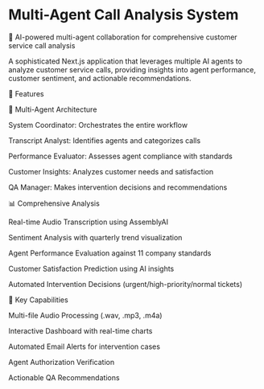 # Multi-Agent Call Analysis System

🤖 AI-powered multi-agent collaboration for comprehensive customer service call analysis


A sophisticated Next.js application that leverages multiple AI agents to analyze customer service calls, providing insights into agent performance, customer sentiment, and actionable recommendations.

🌟 Features

🤖 Multi-Agent Architecture

System Coordinator: Orchestrates the entire workflow

Transcript Analyst: Identifies agents and categorizes calls

Performance Evaluator: Assesses agent compliance with standards

Customer Insights: Analyzes customer needs and satisfaction

QA Manager: Makes intervention decisions and recommendations

📊 Comprehensive Analysis

Real-time Audio Transcription using AssemblyAI

Sentiment Analysis with quarterly trend visualization

Agent Performance Evaluation against 11 company standards

Customer Satisfaction Prediction using AI insights

Automated Intervention Decisions (urgent/high-priority/normal tickets)

🎯 Key Capabilities

Multi-file Audio Processing (.wav, .mp3, .m4a)

Interactive Dashboard with real-time charts

Automated Email Alerts for intervention cases

Agent Authorization Verification

Actionable QA Recommendations



